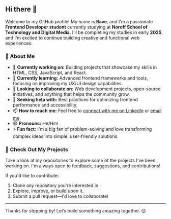 ## Hi there 👋

Welcome to my GitHub profile! My name is **Bave**, and I'm a passionate **Frontend Developer student** currently studying at **Noroff School of Technology and Digital Media**. I'll be completing my studies in early **2025**, and I'm excited to continue building creative and functional web experiences.

### 🌟 About Me
- 🔭 **Currently working on:** Building projects that showcase my skills in HTML, CSS, JavaScript, and React.
- 🌱 **Currently learning:** Advanced frontend frameworks and tools, focusing on improving my UX/UI design capabilities.
- 👯 **Looking to collaborate on:** Web development projects, open-source initiatives, and anything that helps the community grow.
- 🤔 **Seeking help with:** Best practices for optimizing frontend performance and accessibility.
- 📫 **How to reach me:** Feel free to [connect with me on LinkedIn](#) or [email me](mailto:your.email@example.com).
- 😄 **Pronouns:** He/Him
- ⚡ **Fun fact:** I'm a big fan of problem-solving and love transforming complex ideas into simple, user-friendly solutions.

### 🚀 Check Out My Projects
Take a look at my repositories to explore some of the projects I've been working on. I'm always open to feedback, suggestions, and contributions!

If you'd like to contribute:
1. Clone any repository you're interested in.
2. Explore, improve, or build upon it.
3. Submit a pull request—I'd love to collaborate!

---

Thanks for stopping by! Let’s build something amazing together. 😊
